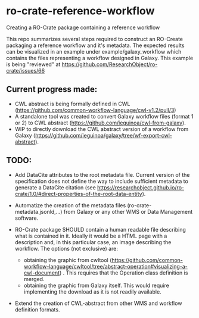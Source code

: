 # ro-crate-reference-workflow
Creating a RO-Crate package containing a reference workflow

This repo summarizes several steps required to construct an RO-Create packaging a reference workflow and it's metadata. The expected results can be visualized in an example under example/galaxy_workflow which contains the files representing a workflow designed in Galaxy. This example is being "reviewed" at https://github.com/ResearchObject/ro-crate/issues/66

## Current progress made:
 - CWL abstract is being formally defined in CWL (https://github.com/common-workflow-language/cwl-v1.2/pull/3)
 - A standalone tool was created to convert Galaxy workflow files (format 1 or 2) to CWL abstract (https://github.com/ieguinoa/cwl-from-galaxy). 
 - WIP to directly download the CWL abstract version of a workflow from Galaxy (https://github.com/ieguinoa/galaxy/tree/wf-export-cwl-abstract).
 
## TODO:
 - Add DataCite attributes to the root metadata file. Current version of the specification does not define the way to include sufficient metadata to generate a DataCite citation (see https://researchobject.github.io/ro-crate/1.0/#direct-properties-of-the-root-data-entity).
 - Automatize the creation of the metadata files (ro-crate-metadata.jsonld,...) from Galaxy or any other WMS or Data Management software.
 - RO-Crate package SHOULD contain a human readable file describing what is contained in it. Ideally it would be a HTML page with a description and, in this particular case, an image describing the workflow. The options (not exclusive) are:
    - obtaining the graphic from cwltool (https://github.com/common-workflow-language/cwltool/tree/abstract-operation#visualizing-a-cwl-document) . This requires that the Operation class definition is merged. 
    - obtaining the graphic from Galaxy itself. This would require implementing the download as it is not readily available.

 - Extend the creation of CWL-abstract from other WMS and workflow definition formats.  
